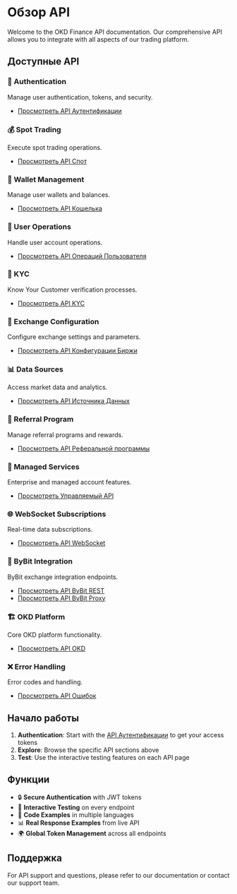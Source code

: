 # Обзор API

Welcome to the OKD Finance API documentation. Our comprehensive API allows you to integrate with all aspects of our trading platform.

## Доступные API

### 🔐 Authentication
Manage user authentication, tokens, and security.
- [Просмотреть API Аутентификации](/api/authentication)

### 💰 Spot Trading
Execute spot trading operations.
- [Просмотреть API Спот](/api/spot)

### 💼 Wallet Management
Manage user wallets and balances.
- [Просмотреть API Кошелька](/api/wallet)

### 👤 User Operations
Handle user account operations.
- [Просмотреть API Операций Пользователя](/api/user-operations)

### 🏦 KYC
Know Your Customer verification processes.
- [Просмотреть API KYC](/api/kyc)

### 🔄 Exchange Configuration
Configure exchange settings and parameters.
- [Просмотреть API Конфигурации Биржи](/api/exchange-configuration)

### 📊 Data Sources
Access market data and analytics.
- [Просмотреть API Источника Данных](/api/datasource)

### 🎁 Referral Program
Manage referral programs and rewards.
- [Просмотреть API Реферальной программы](/api/referral-program)

### 🏢 Managed Services
Enterprise and managed account features.
- [Просмотреть Управляемый API](/api/managed)

### 🌐 WebSocket Subscriptions
Real-time data subscriptions.
- [Просмотреть API WebSocket](/api/websocket-subscriptions)

### 🔗 ByBit Integration
ByBit exchange integration endpoints.
- [Просмотреть API ByBit REST](/api/bybit-rest-endpoints)
- [Просмотреть API ByBit Proxy](/api/bybit-proxy)

### 🏗️ OKD Platform
Core OKD platform functionality.
- [Просмотреть API OKD](/api/okd)

### ❌ Error Handling
Error codes and handling.
- [Просмотреть API Ошибок](/api/errors)

## Начало работы

1. **Authentication**: Start with the [API Аутентификации](/api/authentication) to get your access tokens
2. **Explore**: Browse the specific API sections above
3. **Test**: Use the interactive testing features on each API page

## Функции

- 🔒 **Secure Authentication** with JWT tokens
- 🧪 **Interactive Testing** on every endpoint
- 📝 **Code Examples** in multiple languages
- 📊 **Real Response Examples** from live API
- 🌍 **Global Token Management** across all endpoints

## Поддержка

For API support and questions, please refer to our documentation or contact our support team. 